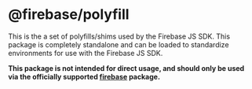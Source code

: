 # @firebase/polyfill

This is the a set of polyfills/shims used by the Firebase JS SDK. This package
is completely standalone and can be loaded to standardize environments for use
with the Firebase JS SDK. 

**This package is not intended for direct usage, and should only be used via the officially supported [firebase](https://www.npmjs.com/package/firebase) package.**
